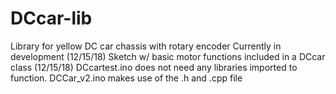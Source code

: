 # DCcar-lib
Library for yellow DC car chassis with rotary encoder
Currently in development (12/15/18)
Sketch w/ basic motor functions included in a DCcar class (12/15/18)
DCcartest.ino does not need any libraries imported to function.
DCCar_v2.ino makes use of the .h and .cpp file
